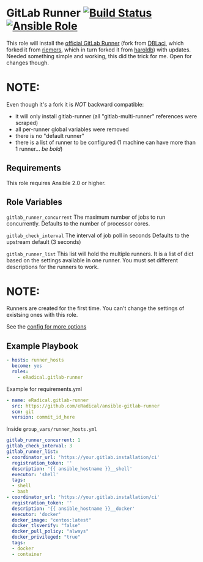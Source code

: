 GitLab Runner [![Build Status](https://api.travis-ci.org/eRadical/ansible-gitlab-runner.svg?branch=master)](https://travis-ci.org/eRadical/ansible-gitlab-runner) [![Ansible Role](https://img.shields.io/badge/role-eRadical.ansible--gitlab--runner-blue.svg?maxAge=2592000)](https://galaxy.ansible.com/eRadical/ansible-gitlab-runner/)
=============

This role will install the [official GitLab Runner](https://gitlab.com/gitlab-org/gitlab-runner)
(fork from [DBLaci](https://github.com/DBLaci/ansible-gitlab-runner), which forked it from [riemers](https://github.com/riemers/ansible-gitlab-runner), which in turn forked it from [haroldb](https://github.com/haroldb/ansible-gitlab-runner)) with updates. Needed something simple and working, this did the trick for me. Open for changes though.

# NOTE:
Even though it's a fork it is *NOT* backward compatible:
- it will only install gitlab-runner (all "gitlab-multi-runner" references were scraped)
- all per-runner global variables were removed
- there is no "default runner"
- there is a list of runner to be configured (1 machine can have more than 1 runner... *be bold*)


Requirements
------------

This role requires Ansible 2.0 or higher.

Role Variables
--------------

`gitlab_runner_concurrent`
The maximum number of jobs to run concurrently.
Defaults to the number of processor cores.

`gitlab_check_interval`
The interval of job poll in seconds
Defaults to the upstream default (3 seconds)

`gitlab_runner_list`
This list will hold the multiple runners. It is a list of dict based on the settings available in one runner. You must set different descriptions for the runners to work.

# NOTE:
Runners are created for the first time. You can't change the settings of existsing ones with this role.

See the [config for more options](https://github.com/eRadical/ansible-gitlab-runner/blob/master/tasks/register-runner.yml)

Example Playbook
----------------
```yaml
- hosts: runner_hosts
  become: yes
  roles:
    - eRadical.gitlab-runner
```

Example for requirements.yml
```yaml
- name: eRadical.gitlab-runner
  src: https://github.com/eRadical/ansible-gitlab-runner
  scm: git
  version: commit_id_here
```

Inside `group_vars/runner_hosts.yml`
```yaml
gitlab_runner_concurrent: 1
gitlab_check_interval: 3
gitlab_runner_list:
- coordinator_url: 'https://your.gitlab.installation/ci'
  registration_token: ''
  description: '{{ ansible_hostname }}__shell'
  executor: 'shell'
  tags:
  - shell
  - bash
- coordinator_url: 'https://your.gitlab.installation/ci'
  registration_token: ''
  description: '{{ ansible_hostname }}__docker'
  executor: 'docker'
  docker_image: "centos:latest"
  docker_tlsverify: "false"
  docker_pull_policy: "always"
  docker_privileged: "true"
  tags:
  - docker
  - container
```
